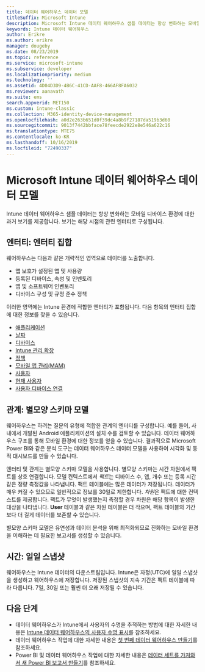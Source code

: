 ```yaml
---
title: 데이터 웨어하우스 데이터 모델
titleSuffix: Microsoft Intune
description: Microsoft Intune 데이터 웨어하우스 샘플 데이터는 항상 변화하는 모바일 환경에 대한 과거 보기를 제공합니다.
keywords: Intune 데이터 웨어하우스
author: Erikre
ms.author: erikre
manager: dougeby
ms.date: 08/23/2019
ms.topic: reference
ms.service: microsoft-intune
ms.subservice: developer
ms.localizationpriority: medium
ms.technology: ''
ms.assetid: 4D04D3D9-4B6C-41CD-AAF8-466AF8FA6032
ms.reviewer: aanavath
ms.suite: ems
search.appverid: MET150
ms.custom: intune-classic
ms.collection: M365-identity-device-management
ms.openlocfilehash: a0d2e263b651d0f39dc4a8b9f27187da519b3d60
ms.sourcegitcommit: 9013f7442bbface78feecde2922e8e546a622c16
ms.translationtype: MTE75
ms.contentlocale: ko-KR
ms.lasthandoff: 10/16/2019
ms.locfileid: "72490337"
---
```

# <a name="microsoft-intune-data-warehouse-data-model"></a>Microsoft Intune 데이터 웨어하우스 데이터 모델

Intune 데이터 웨어하우스 샘플 데이터는 항상 변화하는 모바일 디바이스 환경에 대한 과거 보기를 제공합니다. 보기는 해당 시점의 관련 엔터티로 구성됩니다.

## <a name="entities-entity-sets"></a>엔터티: 엔터티 집합

웨어하우스는 다음과 같은 개략적인 영역으로 데이터를 노출합니다.

- 앱 보호가 설정된 앱 및 사용량
- 등록된 디바이스, 속성 및 인벤토리
- 앱 및 소프트웨어 인벤토리
- 디바이스 구성 및 규정 준수 정책

이러한 영역에는 Intune 환경에 적합한 엔터티가 포함됩니다. 다음 항목의 엔터티 집합에 대한 정보를 찾을 수 있습니다.

- [애플리케이션](../reports-ref-application.md)
- [날짜](reports-ref-date.md)
- [디바이스](reports-ref-devices.md)
- [Intune 관리 확장](reports-ref-intunemanagementextension.md)
- [정책](reports-ref-policy.md)
- [모바일 앱 관리(MAM)](../apps/app-management.md)
- [사용자](reports-ref-user.md)
- [현재 사용자](../reports-ref-current-user.md)
- [사용자 디바이스 연결](reports-ref-user-device.md)

## <a name="relationships-star-schema-model"></a>관계: 별모양 스키마 모델

웨어하우스는 하려는 질문의 유형에 적합한 관계의 엔터티를 구성합니다. 예를 들어, 사내에서 개발된 Android 애플리케이션의 설치 수를 검토할 수 있습니다. 데이터 웨어하우스 구조를 통해 모바일 환경에 대한 정보를 얻을 수 있습니다. 결과적으로 Microsoft Power BI와 같은 분석 도구는 데이터 웨어하우스 데이터 모델을 사용하여 시각화 및 동적 대시보드를 만들 수 있습니다.

엔터티 및 관계는 별모양 스키마 모델을 사용합니다. 별모양 스키마는 시간 차원에서 팩트를 상호 연결합니다. 모델 컨텍스트에서 *팩트*는 디바이스 수, 앱, 개수 또는 등록 시간 같은 정량 측정값을 나타냅니다. 팩트 테이블에는 많은 데이터가 저장됩니다. 데이터가 매우 커질 수 있으므로 일반적으로 정보를 30일로 제한합니다. *차원*은 팩트에 대한 컨텍스트를 제공합니다. 팩트가 무엇이 발생했는지 측정할 경우 차원은 해당 항목이 발생한 대상을 나타냅니다. **User** 테이블과 같은 차원 테이블은 더 작으며, 팩트 테이블의 기간보다 더 길게 데이터를 보존할 수 있습니다. 

별모양 스키마 모델은 유연성과 데이터 분석을 위해 최적화되므로 진화하는 모바일 환경을 이해하는 데 필요한 보고서를 생성할 수 있습니다.

## <a name="time-daily-snapshots"></a>시간: 일일 스냅샷

웨어하우스는 Intune 데이터의 다운스트림입니다. Intune은 자정(UTC)에 일일 스냅샷을 생성하고 웨어하우스에 저장합니다. 저장된 스냅샷의 지속 기간은 팩트 테이블에 따라 다릅니다. 7일, 30일 또는 훨씬 더 오래 저장될 수 있습니다.

## <a name="next-steps"></a>다음 단계

- 데이터 웨어하우스가 Intune에서 사용자의 수명을 추적하는 방법에 대한 자세한 내용은 [Intune 데이터 웨어하우스의 사용자 수명 표시](reports-ref-user-timeline.md)를 참조하세요.
- 데이터 웨어하우스 작업에 대한 자세한 내용은 [첫 번째 데이터 웨어하우스 만들기](https://www.codeproject.com/Articles/652108/Create-First-Data-WareHouse)를 참조하세요.
- Power BI 및 데이터 웨어하우스 작업에 대한 자세한 내용은 [데이터 세트를 가져와서 새 Power BI 보고서 만들기](https://powerbi.microsoft.com/documentation/powerbi-service-create-a-new-report/)를 참조하세요. 
